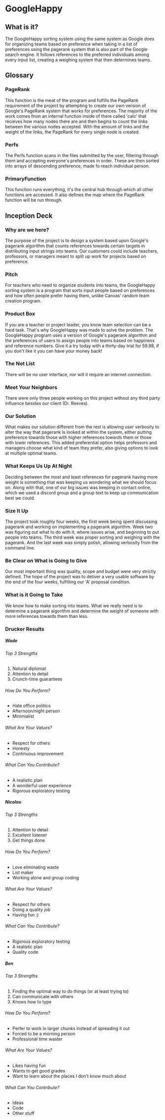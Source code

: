 # GoogleHappy

What is it?
----
The GoogleHappy sorting system using the same system as Google does for organizing teams based on preference when taking in a list of preferences using the pagerank system that is also part of the Google search engine. It follows references to the preferred individuals among every input list, creating a weighing system that then determines teams.

Glossary
---
### PageRank
This function is the meat of the program and fulfills the PageRank requirement of the project by attempting to create our own version of Google's PageRank system that works for preferences. The majority of the work comes from an internal function inside of there called 'calc' that recieves how many nodes there are and then begins to count the links between the various nodes accepted. With the amount of links and the weight of the links, the PageRank for every single node is created.
### Perfs
The Perfs function scans in the files submitted by the user, filtering through them and accepting everyone's preferences in order. These are then sorted into arrays of descending preference, made fo reach individual person.
### PrimaryFunction
This function runs everything, it's the central hub through which all other functions are accessed. It also defines the map where the PageRank function will be run through. 

Inception Deck
---
### Why are we here?
The purpose of the project is to design a system based upon Google's pagerank algorithm that counts references towards certain targets in distributing input strings into teams. Our customers could include teachers, professors, or managers meant to split up work for projects based on preference.

### Pitch
For teachers who need to organize students into teams, the GoogleHappy sorting system is a program that sorts input people based on preferences and how often people prefer having them, unlike Canvas' random team creation program.

### Product Box
If you are a teacher or project leader, you know team selection can be a hard task. That's why GoogleHappy was made to solve the problem. The GoogleHappy program uses a version of Google's pagerank algorithm and the preferences of users to assign people into teams based on happiness and reference numbers. Give it a try today with a thirty-day trial for 59.98, if you don't like it you can have your money back!

### The Not List
There will be no user interface, nor will it require an internet connection.

### Meet Your Neighbors
There were only three people working on this project without any third party influence besides our client (Dr. Reeves).

### Our Solution
What makes our solution different from the rest is allowing user verbosity to alter the way that pagerank is looked at within the system, either putting preference towards those with higher references towards them or those with lower references. This added preferential option helps professors and managers choose what kind of team they prefer, also giving options to look at multiple optimal teams.

### What Keeps Us Up At Night
Deciding between the most and least references for pagerank having more weight is something that was keeping us wondering what we should focus on. Along with that, one of our big issues was keeping in contact online, which we used a discord group and a group text to keep up communication best we could.

### Size It Up
The project took roughly four weeks, the first week being spent discussing pagerank and working on implementing a pagerank algorithm. Week two was figuring out what to do with it, where issues arise, and beginning to put people into teams. The third week was proper sorting and weighing with the pagerank. And the last week was simply polish, allowing verbosity from the command line.

### Be Clear on What is Going to Give
Our most important thing was quality, scope and budget were very strictly defined. The hope of the project was to deliver a very usable software by the end of the four weeks, fulfilling our 'A' proposal condition.

### What is it Going to Take
We know how to make sorting into teams. What we really need is to determine a pagerank algorithm and determine the weight of someone with more references towards them than less.

### Drucker Results
##### Wade
###### Top 3 Strengths
1. Natural diplomat
2. Attention to detail
3. Crunch-time guarantees
###### How Do You Perform?
* Hate office politics
* Afternoon/night person
* Minimialist
###### What Are Your Values?
* Respect for others
* Honesty
* Continuous improvement
###### What Can You Contribute?
* A realistic plan
* A wonderful user experience
* Rigorous exploratory testing

##### Nicolas
###### Top 3 Strengths
1. Attention to detail
2. Excellent listener
3. Get things done
###### How Do You Perform?
* Love eliminating waste
* List maker
* Working alone and group coding
###### What Are Your Values?
* Respect for others
* Doing a quality job
* Having fun :)
###### What Can You Contribute?
* Rigorous exploratory testing
* A realistic plan
* Quality code

##### Ben
###### Top 3 Strengths
1. Finding the optimal way to do things (or at least trying to)
2. Can communicate with others
3. Knows how to type
###### How Do You Perform?
* Perfer to work in larger chunks instead of spreading it out
* Forced to be a morning person
* Professional time waster
###### What Are Your Values?
* Likes having fun
* Wants to get good grades
* Want to learn about the places I don't know much about
###### What Can You Contribute?
* Ideas
* Code
* Other stuff
